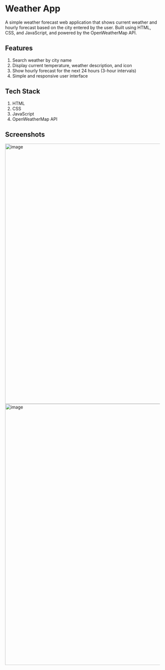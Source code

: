 # Weather App

A simple weather forecast web application that shows current weather and hourly forecast based on the city entered by the user. Built using HTML, CSS, and JavaScript, and powered by the OpenWeatherMap API.

## Features

1. Search weather by city name
2. Display current temperature, weather description, and icon
3. Show hourly forecast for the next 24 hours (3-hour intervals)
4. Simple and responsive user interface

## Tech Stack

1. HTML
2. CSS
3. JavaScript
4. OpenWeatherMap API

## Screenshots

<img width="1919" height="844" alt="image" src="https://github.com/user-attachments/assets/b7998a30-40a6-48af-899d-e1927a55e054" />
<img width="1919" height="847" alt="image" src="https://github.com/user-attachments/assets/855f77c5-591f-41c0-9a2c-8d1a228d8b13" />


